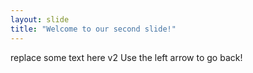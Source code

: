 ```yaml
---
layout: slide
title: "Welcome to our second slide!"
---
```

replace some text here v2
Use the left arrow to go back!

